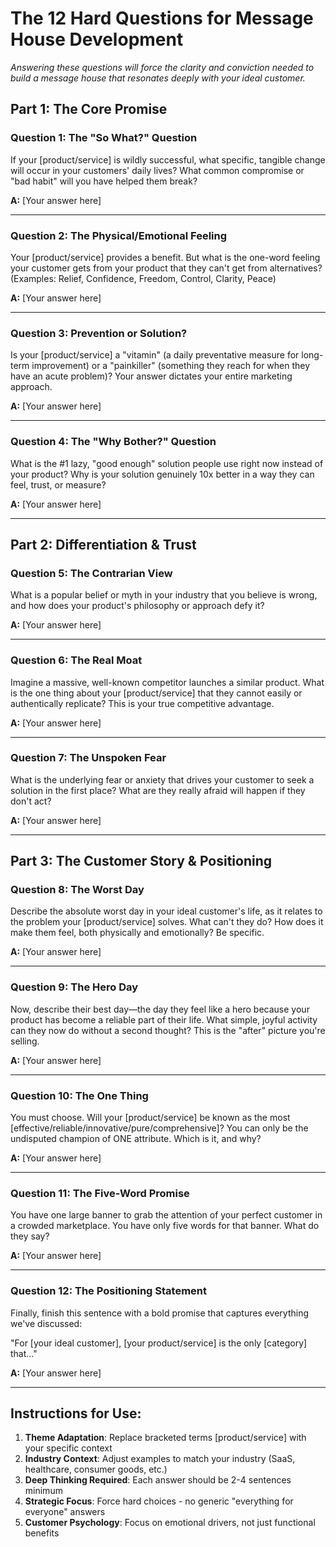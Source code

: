 # The 12 Hard Questions for Message House Development

*Answering these questions will force the clarity and conviction needed to build a message house that resonates deeply with your ideal customer.*

## **Part 1: The Core Promise**

### **Question 1: The "So What?" Question**
If your [product/service] is wildly successful, what specific, tangible change will occur in your customers' daily lives? What common compromise or "bad habit" will you have helped them break?

**A:** [Your answer here]

---

### **Question 2: The Physical/Emotional Feeling**
Your [product/service] provides a benefit. But what is the one-word feeling your customer gets from your product that they can't get from alternatives? (Examples: Relief, Confidence, Freedom, Control, Clarity, Peace)

**A:** [Your answer here]

---

### **Question 3: Prevention or Solution?**
Is your [product/service] a "vitamin" (a daily preventative measure for long-term improvement) or a "painkiller" (something they reach for when they have an acute problem)? Your answer dictates your entire marketing approach.

**A:** [Your answer here]

---

### **Question 4: The "Why Bother?" Question**
What is the #1 lazy, "good enough" solution people use right now instead of your product? Why is your solution genuinely 10x better in a way they can feel, trust, or measure?

**A:** [Your answer here]

---

## **Part 2: Differentiation & Trust**

### **Question 5: The Contrarian View**
What is a popular belief or myth in your industry that you believe is wrong, and how does your product's philosophy or approach defy it?

**A:** [Your answer here]

---

### **Question 6: The Real Moat**
Imagine a massive, well-known competitor launches a similar product. What is the one thing about your [product/service] that they cannot easily or authentically replicate? This is your true competitive advantage.

**A:** [Your answer here]

---

### **Question 7: The Unspoken Fear**
What is the underlying fear or anxiety that drives your customer to seek a solution in the first place? What are they really afraid will happen if they don't act?

**A:** [Your answer here]

---

## **Part 3: The Customer Story & Positioning**

### **Question 8: The Worst Day**
Describe the absolute worst day in your ideal customer's life, as it relates to the problem your [product/service] solves. What can't they do? How does it make them feel, both physically and emotionally? Be specific.

**A:** [Your answer here]

---

### **Question 9: The Hero Day**
Now, describe their best day—the day they feel like a hero because your product has become a reliable part of their life. What simple, joyful activity can they now do without a second thought? This is the "after" picture you're selling.

**A:** [Your answer here]

---

### **Question 10: The One Thing**
You must choose. Will your [product/service] be known as the most [effective/reliable/innovative/pure/comprehensive]? You can only be the undisputed champion of ONE attribute. Which is it, and why?

**A:** [Your answer here]

---

### **Question 11: The Five-Word Promise**
You have one large banner to grab the attention of your perfect customer in a crowded marketplace. You have only five words for that banner. What do they say?

**A:** [Your answer here]

---

### **Question 12: The Positioning Statement**
Finally, finish this sentence with a bold promise that captures everything we've discussed: 

"For [your ideal customer], [your product/service] is the only [category] that..."

**A:** [Your answer here]

---

## **Instructions for Use:**

1. **Theme Adaptation**: Replace bracketed terms [product/service] with your specific context
2. **Industry Context**: Adjust examples to match your industry (SaaS, healthcare, consumer goods, etc.)
3. **Deep Thinking Required**: Each answer should be 2-4 sentences minimum
4. **Strategic Focus**: Force hard choices - no generic "everything for everyone" answers
5. **Customer Psychology**: Focus on emotional drivers, not just functional benefits